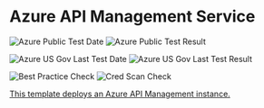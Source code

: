 # Azure API Management Service

![Azure Public Test Date](https://azurequickstartsservice.blob.core.windows.net/badges/101-azure-api-management-create/PublicLastTestDate.svg)
![Azure Public Test Result](https://azurequickstartsservice.blob.core.windows.net/badges/101-azure-api-management-create/PublicDeployment.svg)

![Azure US Gov Last Test Date](https://azurequickstartsservice.blob.core.windows.net/badges/101-azure-api-management-create/FairfaxLastTestDate.svg)
![Azure US Gov Last Test Result](https://azurequickstartsservice.blob.core.windows.net/badges/101-azure-api-management-create/FairfaxDeployment.svg)

![Best Practice Check](https://azurequickstartsservice.blob.core.windows.net/badges/101-azure-api-management-create/BestPracticeResult.svg)
![Cred Scan Check](https://azurequickstartsservice.blob.core.windows.net/badges/101-azure-api-management-create/CredScanResult.svg)

<a href="https://portal.azure.com/#create/Microsoft.Template/uri/https%3A%2F%2Fraw.githubusercontent.com%2Fazure%2Fazure-quickstart-templates%2Fmaster%2F101-azure-api-management-create%2Fazuredeploy.json" target="_blank">

This template deploys an Azure API Management instance.


